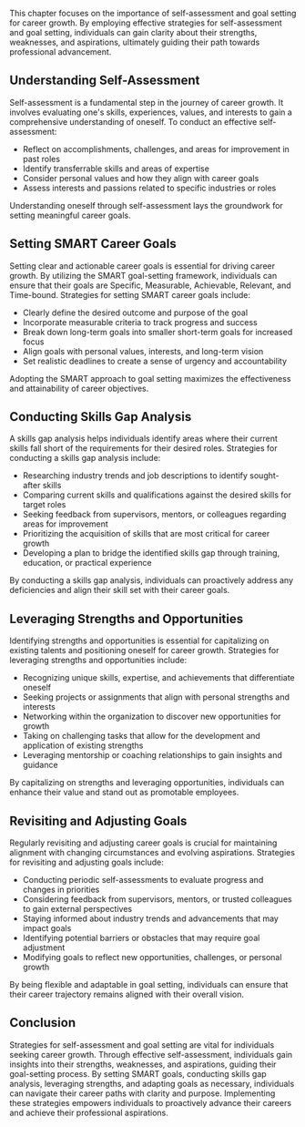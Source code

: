 
This chapter focuses on the importance of self-assessment and goal setting for career growth. By employing effective strategies for self-assessment and goal setting, individuals can gain clarity about their strengths, weaknesses, and aspirations, ultimately guiding their path towards professional advancement.

Understanding Self-Assessment
-----------------------------

Self-assessment is a fundamental step in the journey of career growth. It involves evaluating one's skills, experiences, values, and interests to gain a comprehensive understanding of oneself. To conduct an effective self-assessment:

* Reflect on accomplishments, challenges, and areas for improvement in past roles
* Identify transferrable skills and areas of expertise
* Consider personal values and how they align with career goals
* Assess interests and passions related to specific industries or roles

Understanding oneself through self-assessment lays the groundwork for setting meaningful career goals.

Setting SMART Career Goals
--------------------------

Setting clear and actionable career goals is essential for driving career growth. By utilizing the SMART goal-setting framework, individuals can ensure that their goals are Specific, Measurable, Achievable, Relevant, and Time-bound. Strategies for setting SMART career goals include:

* Clearly define the desired outcome and purpose of the goal
* Incorporate measurable criteria to track progress and success
* Break down long-term goals into smaller short-term goals for increased focus
* Align goals with personal values, interests, and long-term vision
* Set realistic deadlines to create a sense of urgency and accountability

Adopting the SMART approach to goal setting maximizes the effectiveness and attainability of career objectives.

Conducting Skills Gap Analysis
------------------------------

A skills gap analysis helps individuals identify areas where their current skills fall short of the requirements for their desired roles. Strategies for conducting a skills gap analysis include:

* Researching industry trends and job descriptions to identify sought-after skills
* Comparing current skills and qualifications against the desired skills for target roles
* Seeking feedback from supervisors, mentors, or colleagues regarding areas for improvement
* Prioritizing the acquisition of skills that are most critical for career growth
* Developing a plan to bridge the identified skills gap through training, education, or practical experience

By conducting a skills gap analysis, individuals can proactively address any deficiencies and align their skill set with their career goals.

Leveraging Strengths and Opportunities
--------------------------------------

Identifying strengths and opportunities is essential for capitalizing on existing talents and positioning oneself for career growth. Strategies for leveraging strengths and opportunities include:

* Recognizing unique skills, expertise, and achievements that differentiate oneself
* Seeking projects or assignments that align with personal strengths and interests
* Networking within the organization to discover new opportunities for growth
* Taking on challenging tasks that allow for the development and application of existing strengths
* Leveraging mentorship or coaching relationships to gain insights and guidance

By capitalizing on strengths and leveraging opportunities, individuals can enhance their value and stand out as promotable employees.

Revisiting and Adjusting Goals
------------------------------

Regularly revisiting and adjusting career goals is crucial for maintaining alignment with changing circumstances and evolving aspirations. Strategies for revisiting and adjusting goals include:

* Conducting periodic self-assessments to evaluate progress and changes in priorities
* Considering feedback from supervisors, mentors, or trusted colleagues to gain external perspectives
* Staying informed about industry trends and advancements that may impact goals
* Identifying potential barriers or obstacles that may require goal adjustment
* Modifying goals to reflect new opportunities, challenges, or personal growth

By being flexible and adaptable in goal setting, individuals can ensure that their career trajectory remains aligned with their overall vision.

Conclusion
----------

Strategies for self-assessment and goal setting are vital for individuals seeking career growth. Through effective self-assessment, individuals gain insights into their strengths, weaknesses, and aspirations, guiding their goal-setting process. By setting SMART goals, conducting skills gap analysis, leveraging strengths, and adapting goals as necessary, individuals can navigate their career paths with clarity and purpose. Implementing these strategies empowers individuals to proactively advance their careers and achieve their professional aspirations.

